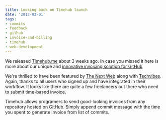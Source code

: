 ```yaml
---
title: Looking back on Timehub launch
date: '2013-03-01'
tags:
- commits
- feedback
- github
- invoice-and-billing
- timehub
- web-development
---
```


We released 
[Timehub.me](http://timehub.me/) about 3 weeks ago. In case you missed it here is more about our unique and 
[innovative invoicing solution for GitHub](http://blog.yafoy.com/2013/02/introducing-timehub-an-invoicing-solution-for-github/).

We're thrilled to have been featured by 
[The Next Web](http://thenextweb.com/dd/2013/02/10/timehub-lets-developers-generate-invoices-from-their-github-repositories/) along with 
[Techvibes](http://www.techvibes.com/blog/yafoy-launches-timehub-for-github-2013-02-20). Again, thanks to all users who signed up and have integrated in their workflow. It looks like there are quite a few freelancers out there who need to submit time-based invoice.

Timehub allows programers to send good-looking invoices from any repository hosted on GitHub. Simply append commit message with the time you spent to generate invoice from list of commits.
